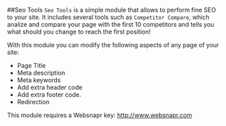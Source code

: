 ##Seo Tools
`Seo Tools` is a simple module that allows to perform fine SEO to your site.
It includes several tools such as `Competitor Compare`, which analize and compare your page with the first 10 competitors and tells you what should you change to reach the first position!

With this module you can modify the following aspects of any page of your site:

* Page Title
* Meta description
* Meta keywords
* Add extra header code
* Add extra footer code.
* Redirection 

This module requires a Websnapr key: http://www.websnapr.com
